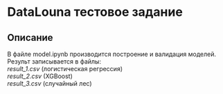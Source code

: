# DataLouna тестовое задание 
## Описание
В файле model.ipynb производится построение и валидация моделей.  
Результ записывается в файлы:  
 *result_1.csv* (логистическая регрессия)  
 *result_2.csv* (XGBoost)  
 *result_3.csv* (случайный лес)  
